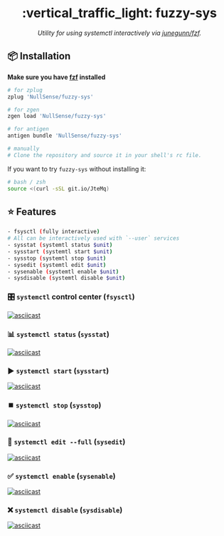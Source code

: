 <h1 align="center">:vertical_traffic_light: fuzzy-sys</h1>
<p align="center">
    <em>Utility for using systemctl interactively via <a href="https://github.com/junegunn/fzf">junegunn/fzf</a>.</em>
</p>

## :package: Installation

**Make sure you have [fzf](https://github.com/junegunn/fzf) installed**

```zsh
# for zplug
zplug 'NullSense/fuzzy-sys'

# for zgen
zgen load 'NullSense/fuzzy-sys'

# for antigen
antigen bundle 'NullSense/fuzzy-sys'

# manually
# Clone the repository and source it in your shell's rc file.
```

If you want to try `fuzzy-sys` without installing it:

```bash
# bash / zsh
source <(curl -sSL git.io/JteMq)
```

## :star: Features

```bash
- fsysctl (fully interactive)
# All can be interactively used with `--user` services
- sysstat (systemtl status $unit)
- sysstart (systemtl start $unit)
- sysstop (systemtl stop $unit)
- sysedit (systemtl edit $unit)
- sysenable (systemtl enable $unit)
- sysdisable (systemtl disable $unit)
```

### :control_knobs: `systemctl` control center (`fsysctl`)

[![asciicast](https://asciinema.org/a/CCIPOAEajb1PM360lvZxX3MOZ.svg)](https://asciinema.org/a/CCIPOAEajb1PM360lvZxX3MOZ)

### :bar_chart: `systemctl status` (`sysstat`)

[![asciicast](https://asciinema.org/a/cbdDMDGCHMD2c1rClJEM7Qk2W.svg)](https://asciinema.org/a/cbdDMDGCHMD2c1rClJEM7Qk2W)

### :arrow_forward: `systemctl start` (`sysstart`)

[![asciicast](https://asciinema.org/a/P3TteInPNT3z8MHXgiXDCJYDD.svg)](https://asciinema.org/a/P3TteInPNT3z8MHXgiXDCJYDD)

### :stop_button: `systemctl stop` (`sysstop`)

[![asciicast](https://asciinema.org/a/AND4bOS7OjO26scbNLPMmAd3g.svg)](https://asciinema.org/a/AND4bOS7OjO26scbNLPMmAd3g)

### :memo: `systemctl edit --full` (`sysedit`)

[![asciicast](https://asciinema.org/a/2uqHRF9rJu2lTz3CvdwBSuPrD.svg)](https://asciinema.org/a/2uqHRF9rJu2lTz3CvdwBSuPrD)

### :white_check_mark: `systemctl enable` (`sysenable`)

[![asciicast](https://asciinema.org/a/tmRL0c9W8xbJmFMuXfbrk95s6.svg)](https://asciinema.org/a/tmRL0c9W8xbJmFMuXfbrk95s6)

### :x: `systemctl disable` (`sysdisable`)

[![asciicast](https://asciinema.org/a/VCtem6GjJbUKVlrYfCKobdSjU.svg)](https://asciinema.org/a/VCtem6GjJbUKVlrYfCKobdSjU)
